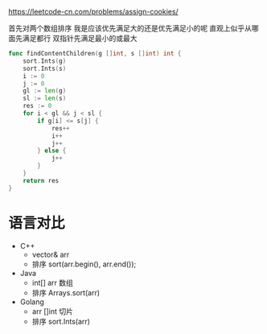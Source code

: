 https://leetcode-cn.com/problems/assign-cookies/

首先对两个数组排序
我是应该优先满足大的还是优先满足小的呢
直观上似乎从哪面先满足都行
双指针先满足最小的或最大

```go
func findContentChildren(g []int, s []int) int {
    sort.Ints(g)
    sort.Ints(s)
    i := 0
    j := 0
    gl := len(g)
    sl := len(s)
    res := 0
    for i < gl && j < sl {
        if g[i] <= s[j] {
            res++
            i++
            j++
        } else {
            j++
        }
    }
    return res
}
```

# 语言对比
- C++ 
    - vector<int>& arr 
    - 排序 sort(arr.begin(), arr.end());
- Java
    - int[] arr 数组
    - 排序 Arrays.sort(arr)
- Golang
    - arr []int 切片
    - 排序 sort.Ints(arr)